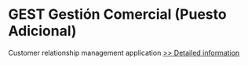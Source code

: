 # GEST Gestión Comercial (Puesto Adicional)
Customer relationship management application
[>> Detailed information](https://secure.shareit.com/shareit/product.html?productid=300311969&affiliateid=200057808)